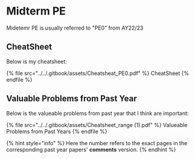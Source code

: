 # Midterm PE

Midetemr PE is usually referred to "PE0" from AY22/23

## CheatSheet

Below is my cheatsheet:

{% file src="../../.gitbook/assets/Cheatsheat_PE0.pdf" %}
CheatSheet
{% endfile %}

## Valuable Problems from Past Year

Below is the valueable problems from past year that I think are important:

{% file src="../../.gitbook/assets/Cheatsheet_range (1).pdf" %}
Valueable Problems from Past Years
{% endfile %}

{% hint style="info" %}
Here the number refers to the exact pages in the corresponding past year papers' **comments** version.
{% endhint %}
